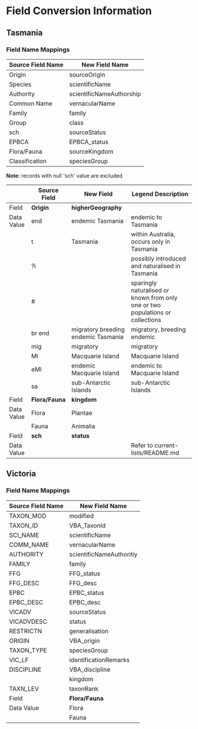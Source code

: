 # Field Conversion Information


## Tasmania
### Field Name Mappings
| **Source Field Name**|**New Field Name**|
|-----------------|-------------|
|Origin|sourceOrigin|
|Species|scientificName|
|Authority|scientificNameAuthorship|
|Common Name|vernacularName|
|Family|family|
|Group|class|
|sch|sourceStatus|
|EPBCA|EPBCA_status|
|Flora/Fauna|sourceKingdom|
|Classification|speciesGroup|
**Note:** records with null 'sch' value are excluded

|  | **Source Field**|**New Field**|Legend Description|
| --------- | ------------------|-----------------|----|
|Field|**Origin**|**higherGeography**||
|Data Value|end|endemic Tasmania|endemic to Tasmania|
||t|Tasmania |within Australia, occurs only in Tasmania|
||?i||possibly introduced and naturalised in Tasmania|
||#||sparingly naturalised or known from only one or two populations or collections|
||br end|migratory breeding endemic Tasmania|migratory, breeding endemic|
||mig|migratory|migratory|
||MI|Macquarie Island|Macquarie Island|
||eMI|endemic Macquarie Island|endemic to Macquarie Island|
||sa|sub-Antarctic Islands|sub-Antarctic Islands|
|Field|**Flora/Fauna**|**kingdom**||
|Data Value|Flora|Plantae|
||Fauna|Animalia|
|Field|**sch**|**status**||
|Data Value|||Refer to current-lists/README.md|

## Victoria
### Field Name Mappings
| **Source Field Name**|**New Field Name**|
|-----------------|-------------|
|TAXON_MOD|modified|
|TAXON_ID|VBA_TaxonId|
|SCI_NAME|scientificName|
|COMM_NAME|vernacularName|
|AUTHORITY|scientificNameAuthoritiy|
|FAMILY|family|
|FFG|FFG_status|
|FFG_DESC|FFG_desc|
|EPBC|EPBC_status|
|EPBC_DESC|EPBC_desc|
|VICADV|sourceStatus|
|VICADVDESC|status|
|RESTRICTN|generalisation|
|ORIGIN|VBA_origin|
|TAXON_TYPE|speciesGroup|
|VIC_LF|identificationRemarks|
|DISCIPLINE|VBA_discipline|
||kingdom|
|TAXN_LEV|taxonRank|
|Field|**Flora/Fauna**|**kingdom**||
|Data Value|Flora|Plantae|
||Fauna|Animalia|
